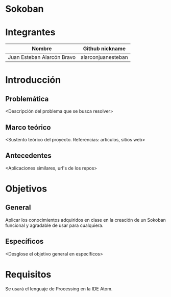 # Sokoban

# Integrantes

| Nombre | Github nickname |
|--------|-----------------|
|Juan Esteban Alarcón Bravo | alarconjuanesteban|

# Introducción

## Problemática

<Descripción del problema que se busca resolver>

## Marco teórico

<Sustento teórico del proyecto. Referencias: artículos, sitios web>

## Antecedentes

<Aplicaciones similares, url's de los repos>

# Objetivos

## General

Aplicar los conocimientos adquiridos en clase en la creación de un Sokoban funcional y agradable de usar para cualquiera.

## Específicos

<Desglose el objetivo general en específicos>

# Requisitos

Se usará el lenguaje de Processing en la IDE Atom.
